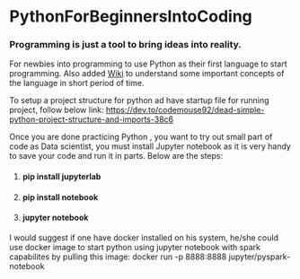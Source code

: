 # PythonForBeginnersIntoCoding

 ### Programming is just a tool to bring ideas into reality.

For newbies into programming to use Python as their first language to start programming. Also added [Wiki](https://github.com/surendrabisht/PythonForBeginnersIntoCoding/wiki) to understand some important concepts of the language in short period of time.

To setup a project structure for python ad have startup file for running project, follow below link:
https://dev.to/codemouse92/dead-simple-python-project-structure-and-imports-38c6



Once you are done practicing Python , you want to try out small part of code as Data scientist, you must install Jupyter notebook as it is very handy to 
save your code and run it in parts.
Below are the steps:
1. #### pip install jupyterlab
2. #### pip install notebook
3. #### jupyter notebook                  



I would suggest if one have docker installed on his system, he/she could use docker image to start python using jupyter notebook with spark capabilites by pulling this image:
docker run -p 8888:8888 jupyter/pyspark-notebook
